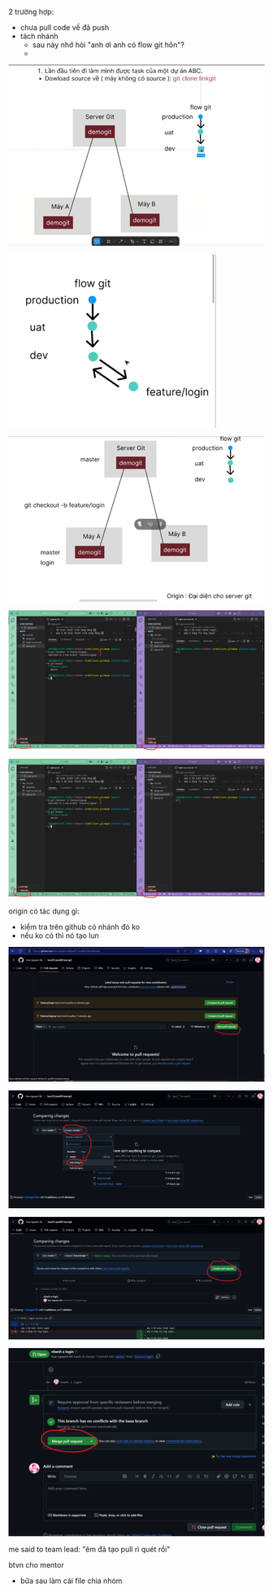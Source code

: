 2 trường hợp:
- chưa pull code về đã push
- tách nhánh
  - sau này nhớ hỏi "anh ơi anh có flow git hôn"?
  - 
![alt text](image.png)

![alt text](image-1.png)

![alt text](image-3.png)

![alt text](image-4.png)

![alt text](image-5.png)

origin có tác dụng gì:
- kiểm tra trên github có nhánh đó ko
- nếu ko có thì nó tạo lun

![alt text](image-6.png)

![alt text](image-7.png)

![alt text](image-8.png)

![alt text](image-9.png)


me said to team lead: "êm đã tạo pull rì quét rồi"

btvn cho mentor
- bữa sau làm cái file chia nhóm 